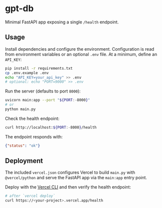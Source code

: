 # gpt-db

Minimal FastAPI app exposing a single `/health` endpoint.

## Usage

Install dependencies and configure the environment. Configuration is read from environment variables or an optional `.env` file. At a minimum, define an `API_KEY`:

```bash
pip install -r requirements.txt
cp .env.example .env
echo "API_KEY=your_api_key" >> .env
# optional: echo "PORT=9000" >> .env
```

Run the server (defaults to port `8000`):

```bash
uvicorn main:app --port "${PORT:-8000}"
# or
python main.py
```

Check the health endpoint:

```bash
curl http://localhost:${PORT:-8000}/health
```

The endpoint responds with:

```json
{"status": "ok"}
```

## Deployment

The included `vercel.json` configures Vercel to build `main.py` with `@vercel/python` and serve the FastAPI app via the `main:app` entry point.

Deploy with the [Vercel CLI](https://vercel.com/docs/cli) and then verify the health endpoint:

```bash
# after `vercel deploy`
curl https://<your-project>.vercel.app/health
```

